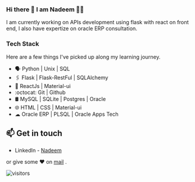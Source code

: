 ### Hi there 👋 I am Nadeem 👨‍💻


I am currently working on APIs development using flask with react on front end, I also have expertize on oracle ERP consultation.

 ### Tech Stack
Here are a few things I've picked up along my learning journey.

* 🗣 Python | Unix | SQL 
* 🖇️ Flask | Flask-RestFul | SQLAlchemy
* 💠 ReactJs | Material-ui
* :octocat: Git | Github
* 🛢️ MySQL | SQLite | Postgres | Oracle
* 🌐 HTML | CSS | Material-ui
* ☁ Oracle ERP | PLSQL | Oracle Apps Tech


## 📫 Get in touch
- LinkedIn - [Nadeem](www.linkedin.com/in/nadeem2211)

 or give some ♥ on [mail](mailto:nadeem_naddy@live.com) .


![visitors](https://visitor-badge.glitch.me/badge?page_id=nadeem2211/nadeem2211)
